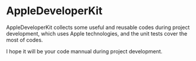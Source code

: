 # AppleDeveloperKit



AppleDeveloperKit collects some useful and reusable codes during project development, which uses Apple technologies, and the unit tests cover the most of codes.

I hope it will be your code mannual during project development.